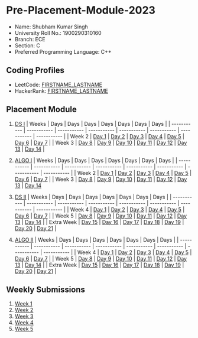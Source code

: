 # Pre-Placement-Module-2023

- Name: Shubham Kumar Singh
- University Roll No.: 1900290310160
- Branch: ECE
- Section: C
- Preferred Programming Language: C++

## Coding Profiles
- LeetCode: [FIRSTNAME_LASTNAME](https://leetcode.com/theshubham_singh31/)
- HackerRank: [FIRSTNAME_LASTNAME](https://www.hackerrank.com/@shubhamkumar3011)

## Placement Module
1. [DS I](https://github.com/theshubhamsingh31/Pre-Placement-Module-2023/tree/main/DS%20I)
    | Weeks | Days | Days | Days | Days | Days | Days | Days |
    | ----------- | ----------- | ----------- | ----------- | ----------- | ----------- | ----------- | ----------- | 
    | Week 2 | [Day 1](https://github.com/theshubhamsingh31/Pre-Placement-Module-2023/tree/main/DS%20I/Day%201) | [Day 2](https://github.com/theshubhamsingh31/Pre-Placement-Module-2023/tree/main/DS%20I/Day%202) | [Day 3](https://github.com/theshubhamsingh31/Pre-Placement-Module-2023/tree/main/DS%20I/Day%203) | [Day 4](https://github.com/theshubhamsingh31/Pre-Placement-Module-2023/tree/main/DS%20I/Day%204) | [Day 5](https://github.com/theshubhamsingh31/Pre-Placement-Module-2023/tree/main/DS%20I/Day%205) | [Day 6](https://github.com/theshubhamsingh31/Pre-Placement-Module-2023/tree/main/DS%20I/Day%206) | [Day 7](https://github.com/theshubhamsingh31/Pre-Placement-Module-2023/tree/main/DS%20I/Day%207) |
    | Week 3 | [Day 8](https://github.com/theshubhamsingh31/Pre-Placement-Module-2023/tree/main/DS%20I/Day%208) | [Day 9](https://github.com/theshubhamsingh31/Pre-Placement-Module-2023/tree/main/DS%20I/Day%209) | [Day 10](https://github.com/theshubhamsingh31/Pre-Placement-Module-2023/tree/main/DS%20I/Day%2010) | [Day 11](https://github.com/theshubhamsingh31/Pre-Placement-Module-2023/tree/main/DS%20I/Day%2011) | [Day 12](https://github.com/theshubhamsingh31/Pre-Placement-Module-2023/tree/main/DS%20I/Day%2012) | [Day 13](https://github.com/theshubhamsingh31/Pre-Placement-Module-2023/tree/main/DS%20I/Day%2013) | [Day 14](https://github.com/theshubhamsingh31/Pre-Placement-Module-2023/tree/main/DS%20I/Day%2014) |
    
2. [ALGO I](https://github.com/theshubhamsingh31/Pre-Placement-Module-2023/tree/main/ALGO%20I)
    | Weeks | Days | Days | Days | Days | Days | Days | Days |
    | ----------- | ----------- | ----------- | ----------- | ----------- | ----------- | ----------- | ----------- |
    | Week 2 | [Day 1](https://github.com/theshubhamsingh31/Pre-Placement-Module-2023/tree/main/ALGO%20I/Day%201) | [Day 2](https://github.com/theshubhamsingh31/Pre-Placement-Module-2023/tree/main/ALGO%20I/Day%202) | [Day 3](https://github.com/theshubhamsingh31/Pre-Placement-Module-2023/tree/main/ALGO%20I/Day%203) | [Day 4](https://github.com/theshubhamsingh31/Pre-Placement-Module-2023/tree/main/ALGO%20I/Day%204) | [Day 5](https://github.com/theshubhamsingh31/Pre-Placement-Module-2023/tree/main/ALGO%20I/Day%205) | [Day 6](https://github.com/theshubhamsingh31/Pre-Placement-Module-2023/tree/main/ALGO%20I/Day%206) | [Day 7](https://github.com/theshubhamsingh31/Pre-Placement-Module-2023/tree/main/ALGO%20I/Day%207) |
    | Week 3 | [Day 8](https://github.com/theshubhamsingh31/Pre-Placement-Module-2023/tree/main/ALGO%20I/Day%208) | [Day 9](https://github.com/theshubhamsingh31/Pre-Placement-Module-2023/tree/main/ALGO%20I/Day%209) | [Day 10](https://github.com/theshubhamsingh31/Pre-Placement-Module-2023/tree/main/ALGO%20I/Day%2010) | [Day 11](https://github.com/theshubhamsingh31/Pre-Placement-Module-2023/tree/main/ALGO%20I/Day%2011) | [Day 12](https://github.com/theshubhamsingh31/Pre-Placement-Module-2023/tree/main/ALGO%20I/Day%2012) | [Day 13](https://github.com/theshubhamsingh31/Pre-Placement-Module-2023/tree/main/ALGO%20I/Day%2013) | [Day 14](https://github.com/theshubhamsingh31/Pre-Placement-Module-2023/tree/main/ALGO%20I/Day%2014)  
    
3. [DS II](https://github.com/theshubhamsingh31/Pre-Placement-Module-2023/tree/main/DS%20II)
    | Weeks | Days | Days | Days | Days | Days | Days | Days |
    | ----------- | ----------- | ----------- | ----------- | ----------- | ----------- | ----------- | ----------- |
    | Week 4 | [Day 1](https://github.com/theshubhamsingh31/Pre-Placement-Module-2023/tree/main/DS%20II/Day%201) | [Day 2](https://github.com/theshubhamsingh31/Pre-Placement-Module-2023/tree/main/DS%20II/Day%202) | [Day 3](https://github.com/theshubhamsingh31/Pre-Placement-Module-2023/tree/main/DS%20II/Day%203) | [Day 4](https://github.com/theshubhamsingh31/Pre-Placement-Module-2023/tree/main/DS%20II/Day%204) | [Day 5](https://github.com/theshubhamsingh31/Pre-Placement-Module-2023/tree/main/DS%20II/Day%205) | [Day 6](https://github.com/theshubhamsingh31/Pre-Placement-Module-2023/tree/main/DS%20II/Day%206) | [Day 7](https://github.com/theshubhamsingh31/Pre-Placement-Module-2023/tree/main/DS%20II/Day%207) | 
    | Week 5 | [Day 8](https://github.com/theshubhamsingh31/Pre-Placement-Module-2023/tree/main/DS%20II/Day%208) | [Day 9](https://github.com/theshubhamsingh31/Pre-Placement-Module-2023/tree/main/DS%20II/Day%209) | [Day 10](https://github.com/theshubhamsingh31/Pre-Placement-Module-2023/tree/main/DS%20II/Day%2010) | [Day 11](https://github.com/theshubhamsingh31/Pre-Placement-Module-2023/tree/main/DS%20II/Day%2011) | [Day 12](https://github.com/theshubhamsingh31/Pre-Placement-Module-2023/tree/main/DS%20II/Day%2012) | [Day 13](https://github.com/theshubhamsingh31/Pre-Placement-Module-2023/tree/main/DS%20II/Day%2013) | [Day 14](https://github.com/theshubhamsingh31/Pre-Placement-Module-2023/tree/main/DS%20II/Day%2014) |
    | Extra Week | [Day 15](https://github.com/theshubhamsingh31/Pre-Placement-Module-2023/tree/main/DS%20II/Day%2015) | [Day 16](https://github.com/theshubhamsingh31/Pre-Placement-Module-2023/tree/main/DS%20II/Day%2016) | [Day 17](https://github.com/theshubhamsingh31/Pre-Placement-Module-2023/tree/main/DS%20II/Day%2017) | [Day 18](https://github.com/theshubhamsingh31/Pre-Placement-Module-2023/tree/main/DS%20II/Day%2018) | [Day 19](https://github.com/theshubhamsingh31/Pre-Placement-Module-2023/tree/main/DS%20II/Day%2019) | [Day 20](https://github.com/theshubhamsingh31/Pre-Placement-Module-2023/tree/main/DS%20II/Day%2020) | [Day 21](https://github.com/theshubhamsingh31/Pre-Placement-Module-2023/tree/main/DS%20II/Day%2021) |
    
4. [ALGO II](https://github.com/theshubhamsingh31/Pre-Placement-Module-2023/tree/main/ALGO%20II)
    | Weeks | Days | Days | Days | Days | Days | Days | Days |
    | ----------- | ----------- | ----------- | ----------- | ----------- | ----------- | ----------- | ----------- |
    | Week 4 | [Day 1](https://github.com/theshubhamsingh31/Pre-Placement-Module-2023/tree/main/ALGO%20II/Day%201) | [Day 2](https://github.com/theshubhamsingh31/Pre-Placement-Module-2023/tree/main/ALGO%20II/Day%202) | [Day 3](https://github.com/theshubhamsingh31/Pre-Placement-Module-2023/tree/main/ALGO%20II/Day%203) | [Day 4](https://github.com/theshubhamsingh31/Pre-Placement-Module-2023/tree/main/ALGO%20II/Day%204) | [Day 5](https://github.com/theshubhamsingh31/Pre-Placement-Module-2023/tree/main/ALGO%20II/Day%205) | [Day 6](https://github.com/theshubhamsingh31/Pre-Placement-Module-2023/tree/main/ALGO%20II/Day%206) | [Day 7](https://github.com/theshubhamsingh31/Pre-Placement-Module-2023/tree/main/ALGO%20II/Day%207) |
    | Week 5 | [Day 8](https://github.com/theshubhamsingh31/Pre-Placement-Module-2023/tree/main/ALGO%20II/Day%208) | [Day 9](https://github.com/theshubhamsingh31/Pre-Placement-Module-2023/tree/main/ALGO%20II/Day%209) | [Day 10](https://github.com/theshubhamsingh31/Pre-Placement-Module-2023/tree/main/ALGO%20II/Day%2010) | [Day 11](https://github.com/theshubhamsingh31/Pre-Placement-Module-2023/tree/main/ALGO%20II/Day%2011) | [Day 12](https://github.com/theshubhamsingh31/Pre-Placement-Module-2023/tree/main/ALGO%20II/Day%2012) | [Day 13](https://github.com/theshubhamsingh31/Pre-Placement-Module-2023/tree/main/ALGO%20II/Day%2013) | [Day 14](https://github.com/theshubhamsingh31/Pre-Placement-Module-2023/tree/main/ALGO%20II/Day%2014) |
    | Extra Week | [Day 15](https://github.com/theshubhamsingh31/Pre-Placement-Module-2023/tree/main/ALGO%20II/Day%2015) | [Day 16](https://github.com/theshubhamsingh31/Pre-Placement-Module-2023/tree/main/ALGO%20II/Day%2016) | [Day 17](https://github.com/theshubhamsingh31/Pre-Placement-Module-2023/tree/main/ALGO%20II/Day%2017) | [Day 18](https://github.com/theshubhamsingh31/Pre-Placement-Module-2023/tree/main/ALGO%20II/Day%2018) | [Day 19](https://github.com/theshubhamsingh31/Pre-Placement-Module-2023/tree/main/ALGO%20II/Day%2019) | [Day 20](https://github.com/theshubhamsingh31/Pre-Placement-Module-2023/tree/main/ALGO%20II/Day%2020) | [Day 21](https://github.com/theshubhamsingh31/Pre-Placement-Module-2023/tree/main/ALGO%20II/Day%2021) |

## Weekly Submissions
1. [Week 1](https://github.com/theshubhamsingh31/Pre-Placement-Module-2023/tree/main/Weekly%20Submissions/Week%201)
2. [Week 2](https://github.com/theshubhamsingh31/Pre-Placement-Module-2023/tree/main/Weekly%20Submissions/Week%202)
3. [Week 3](https://github.com/theshubhamsingh31/Pre-Placement-Module-2023/tree/main/Weekly%20Submissions/Week%203)
4. [Week 4](https://github.com/theshubhamsingh31/Pre-Placement-Module-2023/tree/main/Weekly%20Submissions/Week%204)
5. [Week 5](https://github.com/theshubhamsingh31/Pre-Placement-Module-2023/tree/main/Weekly%20Submissions/Week%205)
